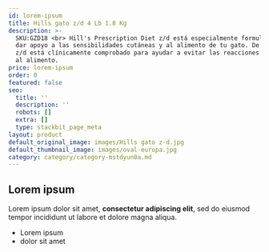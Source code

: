 ```yaml
---
id: lorem-ipsum
title: Hills gato z/d 4 Lb 1.8 Kg
description: >-
  SKU:GZD18 <br> Hill's Prescription Diet z/d está especialmente formulado para
  dar apoyo a las sensibilidades cutáneas y al alimento de tu gato. De hecho,
  z/d está clínicamente comprobado para ayudar a evitar las reacciones adversas
  al alimento.
price: lorem-ipsum
order: 0
featured: false
seo:
  title: ''
  description: ''
  robots: []
  extra: []
  type: stackbit_page_meta
layout: product
default_original_image: images/Hills gato z-d.jpg
default_thumbnail_image: images/oval-europa.jpg
category: category/category-mstdyun0a.md
---
```

## Lorem ipsum

Lorem ipsum dolor sit amet, **consectetur adipiscing elit**, sed do eiusmod tempor incididunt ut labore et dolore magna aliqua.

- Lorem ipsum
- dolor sit amet
